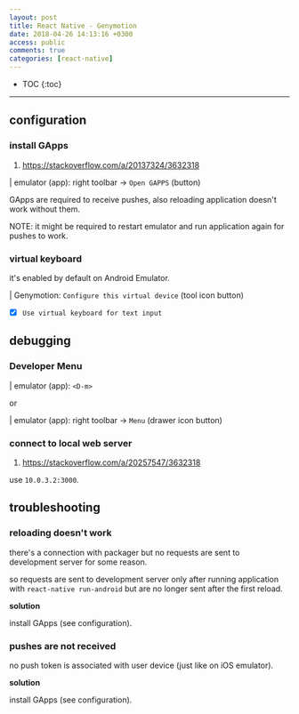 ```yaml
---
layout: post
title: React Native - Genymotion
date: 2018-04-26 14:13:16 +0300
access: public
comments: true
categories: [react-native]
---
```


<!-- more -->

* TOC
{:toc}
<hr>

configuration
-------------

### install GApps

1. <https://stackoverflow.com/a/20137324/3632318>

| emulator (app): right toolbar → `Open GAPPS` (button)

GApps are required to receive pushes, also reloading application
doesn't work without them.

NOTE: it might be required to restart emulator and run application
      again for pushes to work.

### virtual keyboard

it's enabled by default on Android Emulator.

| Genymotion: `Configure this virtual device` (tool icon button)

- [x] `Use virtual keyboard for text input`

debugging
---------

### Developer Menu

| emulator (app): `<D-m>`

or

| emulator (app): right toolbar → `Menu` (drawer icon button)

### connect to local web server

1. <https://stackoverflow.com/a/20257547/3632318>

use `10.0.3.2:3000`.

troubleshooting
---------------

### reloading doesn't work

there's a connection with packager but no requests are sent to development
server for some reason.

so requests are sent to development server only after running application
with `react-native run-android` but are no longer sent after the first reload.

**solution**

install GApps (see configuration).

### pushes are not received

no push token is associated with user device (just like on iOS emulator).

**solution**

install GApps (see configuration).
